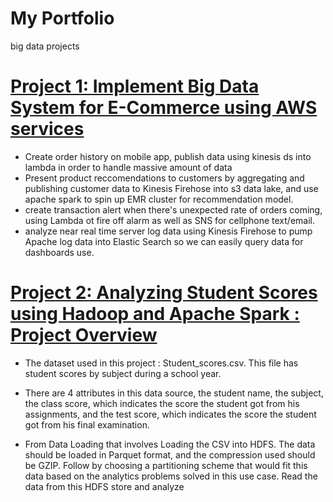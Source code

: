 
# My Portfolio
big data projects

# [Project 1: Implement Big Data System for E-Commerce using AWS services ](https://github.com/christineoeoeo/bdsystem_aws)
* Create order history on mobile app, publish data using kinesis ds into lambda in order to handle massive amount of data
* Present product reccomendations to customers by aggregating and publishing customer data to Kinesis Firehose into s3 data lake, and use apache spark to spin up EMR cluster for recommendation model.
* create transaction alert when there's unexpected rate of orders coming, using Lambda ot fire off alarm as well as SNS for cellphone text/email.
* analyze near real time server log data using Kinesis Firehose to pump Apache log data into Elastic Search so we can easily query data for dashboards use.


# [Project 2: Analyzing Student Scores using Hadoop and Apache Spark : Project Overview ](https://github.com/christineoeoeo/studentScores)
* The dataset used in this project : Student_scores.csv. This file has student scores by subject during a school year. 
* There are 4 attributes in this data source, the student name, the subject, the class score, which indicates the score the student got from his assignments, and the test score, which indicates the score the student got from his final examination. 

* From Data Loading that involves Loading the CSV into HDFS. The data should be loaded in Parquet format, and the compression used should be GZIP. Follow by choosing a partitioning scheme that would fit this data based on the analytics problems solved in this use case. Read the data from this HDFS store and analyze


